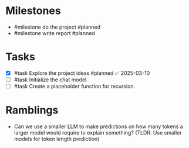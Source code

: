 # Milestones
- #milestone do the project #planned 
- #milestone write report #planned

# Tasks
- [x] #task Explore the project ideas #planned ✅ 2025-03-10
- [ ] #task Initialize the chat model
- [ ] #task Create a placeholder function for recursion.
# Ramblings
- Can we use a smaller LLM to make predictions on how many tokens a larger model would require to explain something? (TLDR: Use smaller models for token length prediction)
